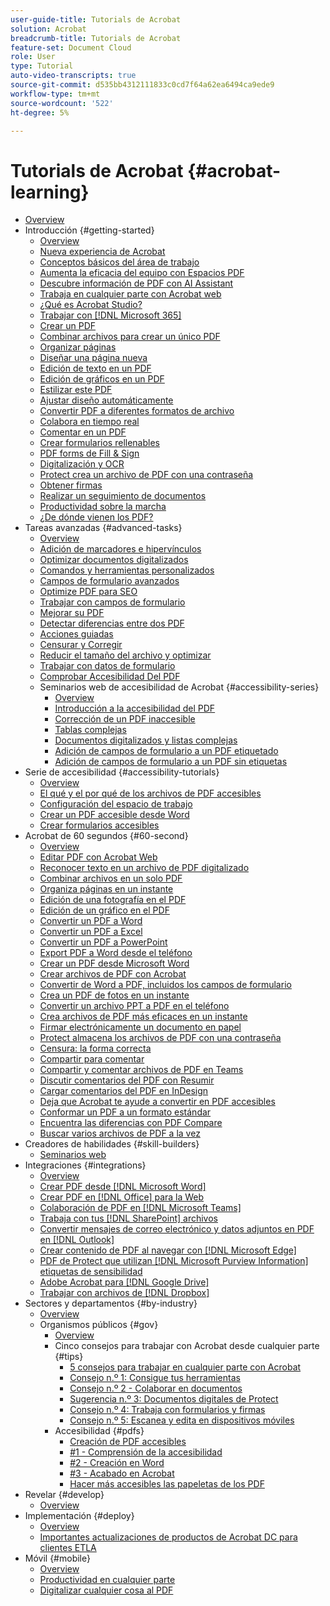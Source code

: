 ```yaml
---
user-guide-title: Tutorials de Acrobat
solution: Acrobat
breadcrumb-title: Tutorials de Acrobat
feature-set: Document Cloud
role: User
type: Tutorial
auto-video-transcripts: true
source-git-commit: d535bb4312111833c0cd7f64a62ea6494ca9ede9
workflow-type: tm+mt
source-wordcount: '522'
ht-degree: 5%

---
```



# Tutorials de Acrobat {#acrobat-learning}

+ [Overview](overview.md)
+ Introducción {#getting-started}
   + [Overview](getting-started/getting-started-overview.md)
   + [Nueva experiencia de Acrobat](getting-started/new-workspace.md)
   + [Conceptos básicos del área de trabajo](getting-started/get-to-know-the-acrobat-dc-interface.md)
   + [Aumenta la eficacia del equipo con Espacios PDF](getting-started/pdf-spaces-legal.md)
   + [Descubre información de PDF con AI Assistant](getting-started/ai-assistant.md)
   + [Trabaja en cualquier parte con Acrobat web](getting-started/acrobatweb.md)
   + [¿Qué es Acrobat Studio?](getting-started/acrobat-studio.md)
   + [Trabajar con [!DNL Microsoft 365]](https://experienceleague.adobe.com/docs/document-cloud-learn/acrobat-learning/integrations/integrate-overview.html#microsoft)
   + [Crear un PDF](getting-started/create-pdf.md)
   + [Combinar archivos para crear un único PDF](getting-started/combine-to-pdf.md)
   + [Organizar páginas](getting-started/organize.md)
   + [Diseñar una página nueva](getting-started/add-custom-page.md)
   + [Edición de texto en un PDF](getting-started/edit-pdf.md)
   + [Edición de gráficos en un PDF](getting-started/edit-graphics.md)
   + [Estilizar este PDF](getting-started/stylize-this-pdf.md)
   + [Ajustar diseño automáticamente](getting-started/auto-adjust-layout.md)
   + [Convertir PDF a diferentes formatos de archivo](getting-started/export-pdf.md)
   + [Colabora en tiempo real](getting-started/collaborate.md)
   + [Comentar en un PDF](getting-started/comment-on-pdf-files.md)
   + [Crear formularios rellenables](getting-started/create-fillable-forms.md)
   + [PDF forms de Fill &amp; Sign](getting-started/fill-and-sign.md)
   + [Digitalización y OCR](getting-started/scan-and-ocr.md)
   + [Protect crea un archivo de PDF con una contraseña](getting-started/password-protect.md)
   + [Obtener firmas](getting-started/signatures.md)
   + [Realizar un seguimiento de documentos](getting-started/track.md)
   + [Productividad sobre la marcha](getting-started/productivity.md)
   + [¿De dónde vienen los PDF?](getting-started/where-do-pdfs-come-from.md)
+ Tareas avanzadas {#advanced-tasks}
   + [Overview](advanced-tasks/advanced-tasks-overview.md)
   + [Adición de marcadores e hipervínculos](advanced-tasks/bookmarks.md)
   + [Optimizar documentos digitalizados](advanced-tasks/optimizescan.md)
   + [Comandos y herramientas personalizados](advanced-tasks/custom.md)
   + [Campos de formulario avanzados](advanced-tasks/advancedforms.md)
   + [Optimize PDF para SEO](advanced-tasks/optimizeseo.md)
   + [Trabajar con campos de formulario](advanced-tasks/workforms.md)
   + [Mejorar su PDF](advanced-tasks/enhance.md)
   + [Detectar diferencias entre dos PDF](advanced-tasks/compare.md)
   + [Acciones guiadas](advanced-tasks/action.md)
   + [Censurar y Corregir](advanced-tasks/redact.md)
   + [Reducir el tamaño del archivo y optimizar](advanced-tasks/reduce.md)
   + [Trabajar con datos de formulario](advanced-tasks/formdata.md)
   + [Comprobar Accesibilidad Del PDF](advanced-tasks/accessibility.md)
   + Seminarios web de accesibilidad de Acrobat {#accessibility-series}
      + [Overview](advanced-tasks/accessibility-series.md)
      + [Introducción a la accesibilidad del PDF](advanced-tasks/accessibilitysession1.md)
      + [Corrección de un PDF inaccesible](advanced-tasks/accessibilitysession2.md)
      + [Tablas complejas](advanced-tasks/accessibilitysession3.md)
      + [Documentos digitalizados y listas complejas](advanced-tasks/accessibilitysession4.md)
      + [Adición de campos de formulario a un PDF etiquetado](advanced-tasks/accessibilitysession5.md)
      + [Adición de campos de formulario a un PDF sin etiquetas](advanced-tasks/accessibilitysession6.md)
+ Serie de accesibilidad {#accessibility-tutorials}
   + [Overview](accessibility-series/accessibility-overview.md)
   + [El qué y el por qué de los archivos de PDF accesibles](accessibility-series/what-why-accessible-pdf.md)
   + [Configuración del espacio de trabajo](accessibility-series/set-up-workspace.md)
   + [Crear un PDF accesible desde Word](accessibility-series/create-accessible-from-word.md)
   + [Crear formularios accesibles](accessibility-series/create-accessible-forms.md)
+ Acrobat de 60 segundos {#60-second}
   + [Overview](60-second/60-second-overview.md)
   + [Editar PDF con Acrobat Web](60-second/edit.md)
   + [Reconocer texto en un archivo de PDF digitalizado](60-second/textrecognition.md)
   + [Combinar archivos en un solo PDF](60-second/combine-to-one-pdf.md)
   + [Organiza páginas en un instante](60-second/organize.md)
   + [Edición de una fotografía en el PDF](60-second/editphoto.md)
   + [Edición de un gráfico en el PDF](60-second/editgraphic.md)
   + [Convertir un PDF a Word](60-second/convert-pdf-word.md)
   + [Convertir un PDF a Excel](60-second/convert-pdf-excel.md)
   + [Convertir un PDF a PowerPoint](60-second/convert-pdf-powerpoint.md)
   + [Export PDF a Word desde el teléfono](60-second/exportwordphone.md)
   + [Crear un PDF desde Microsoft Word](60-second/word-to-pdf.md)
   + [Crear archivos de PDF con Acrobat](60-second/create-from-acrobat.md)
   + [Convertir de Word a PDF, incluidos los campos de formulario](60-second/wordform.md)
   + [Crea un PDF de fotos en un instante](60-second/photo.md)
   + [Convertir un archivo PPT a PDF en el teléfono](60-second/phone.md)
   + [Crea archivos de PDF más eficaces en un instante](60-second/optimize.md)
   + [Firmar electrónicamente un documento en papel](60-second/sign.md)
   + [Protect almacena los archivos de PDF con una contraseña](60-second/protect.md)
   + [Censura: la forma correcta](60-second/redaction.md)
   + [Compartir para comentar](60-second/share-comment.md)
   + [Compartir y comentar archivos de PDF en Teams](60-second/share-comment-teams.md)
   + [Discutir comentarios del PDF con Resumir](60-second/summarize-comments.md)
   + [Cargar comentarios del PDF en InDesign](60-second/indesign.md)
   + [Deja que Acrobat te ayude a convertir en PDF accesibles](60-second/accessible.md)
   + [Conformar un PDF a un formato estándar](60-second/conform.md)
   + [Encuentra las diferencias con PDF Compare](60-second/compare.md)
   + [Buscar varios archivos de PDF a la vez](60-second/search.md)
+ Creadores de habilidades {#skill-builders}
   + [Seminarios web](skill-builder/skill-builder-webinars.md)
+ Integraciones {#integrations}
   + [Overview](integrate/integrate-overview.md)
   + [Crear PDF desde  [!DNL Microsoft Word]](integrate/createfromword.md)
   + [Crear PDF en  [!DNL Office] para la Web](integrate/createofficeweb.md)
   + [Colaboración de PDF en  [!DNL Microsoft Teams]](integrate/acrobatandteams.md)
   + [Trabaja con tus [!DNL SharePoint]  archivos](integrate/acrobatandsp.md)
   + [Convertir mensajes de correo electrónico y datos adjuntos en PDF en  [!DNL Outlook]](integrate/outlook.md)
   + [Crear contenido de PDF al navegar con  [!DNL Microsoft Edge]](integrate/edge.md)
   + [PDF de Protect que utilizan  [!DNL Microsoft Purview Information] etiquetas de sensibilidad](integrate/microsoftsensitivitylabels.md)
   + [Adobe Acrobat para  [!DNL Google Drive]](integrate/acrobatandgoogle.md)
   + [Trabajar con archivos de  [!DNL Dropbox]](integrate/acrobat-dropbox.md)
+ Sectores y departamentos {#by-industry}
   + [Overview](industry/industry-overview.md)
   + Organismos públicos {#gov}
      + [Overview](industry/gov/gov-overview.md)
      + Cinco consejos para trabajar con Acrobat desde cualquier parte {#tips}
         + [5 consejos para trabajar en cualquier parte con Acrobat](industry/gov/5-tips-for-working-anywhere-with-acrobat-dc-for-government.md)
         + [Consejo n.º 1: Consigue tus herramientas](industry/gov/get-your-tools.md)
         + [Consejo n.º 2 - Colaborar en documentos](industry/gov/collaborate-on-documents.md)
         + [Sugerencia n.º 3: Documentos digitales de Protect](industry/gov/protect-digital-documents.md)
         + [Consejo n.º 4: Trabaja con formularios y firmas](industry/gov/work-with-forms-and-signatures.md)
         + [Consejo n.º 5: Escanea y edita en dispositivos móviles](industry/gov/scan-and-edit-on-mobile.md)
      + Accesibilidad {#pdfs}
         + [Creación de PDF accesibles](industry/gov/making-pdfs-accessible.md)
         + [#1 - Comprensión de la accesibilidad](industry/gov/understanding-accessibility.md)
         + [#2 - Creación en Word](industry/gov/authoring-in-word.md)
         + [#3 - Acabado en Acrobat](industry/gov/finishing-in-acrobat.md)
         + [Hacer más accesibles las papeletas de los PDF](industry/gov/making-pdf-ballots-accessible.md)
+ Revelar {#develop}
   + [Overview](develop/develop-overview.md)
+ Implementación {#deploy}
   + [Overview](deploy/deploy-overview.md)
   + [Importantes actualizaciones de productos de Acrobat DC para clientes ETLA](deploy/signentitlementchanges.md)
+ Móvil {#mobile}
   + [Overview](mobile/mobile-overview.md)
   + [Productividad en cualquier parte](https://experienceleague.adobe.com/docs/document-cloud-learn/acrobat-learning/getting-started/productivity.html)
   + [Digitalizar cualquier cosa al PDF](mobile/scan-mobile-app.md)
